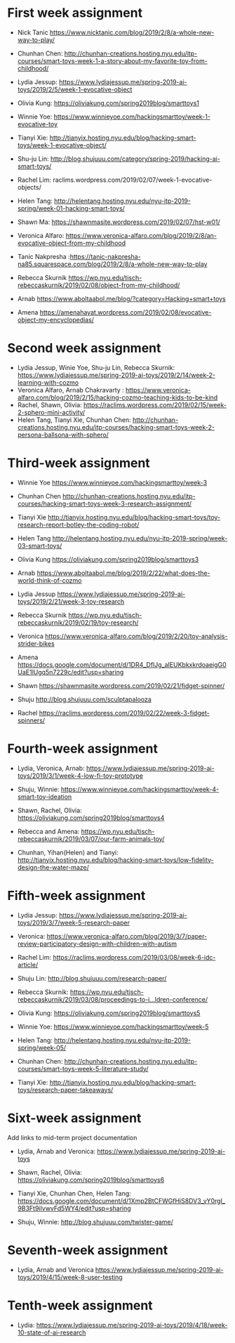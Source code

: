 # First week assignment

* Nick Tanic
https://www.nicktanic.com/blog/2019/2/8/a-whole-new-way-to-play/

* Chunhan Chen: http://chunhan-creations.hosting.nyu.edu/itp-courses/smart-toys-week-1-a-story-about-my-favorite-toy-from-childhood/
          
* Lydia Jessup: https://www.lydiajessup.me/spring-2019-ai-toys/2019/2/5/week-1-evocative-object 

* Olivia Kung: https://oliviakung.com/spring2019blog/smarttoys1

* Winnie Yoe: https://www.winnieyoe.com/hackingsmarttoy/week-1-evocative-toy

* Tianyi Xie: http://tianyix.hosting.nyu.edu/blog/hacking-smart-toys/week-1-evocative-object/

* Shu-ju Lin: http://blog.shujuuu.com/category/spring-2019/hacking-ai-smart-toys/

* Rachel Lim: raclims.wordpress.com/2019/02/07/week-1-evocative-objects/

* Helen Tang: http://helentang.hosting.nyu.edu/nyu-itp-2019-spring/week-01-hacking-smart-toys/

* Shawn Ma: https://shawnmasite.wordpress.com/2019/02/07/hst-w01/ 

* Veronica Alfaro: https://www.veronica-alfaro.com/blog/2019/2/8/an-evocative-object-from-my-childhood

* Tanic Nakpresha :https://tanic-nakpresha-na85.squarespace.com/blog/2019/2/8/a-whole-new-way-to-play

* Rebecca Skurnik
 https://wp.nyu.edu/tisch-rebeccaskurnik/2019/02/08/object-from-my-childhood/ 

* Arnab
https://www.aboltaabol.me/blog/?category=Hacking+smart+toys

* Amena 
https://amenahayat.wordpress.com/2019/02/08/evocative-object-my-encyclopedias/


# Second week assignment

* Lydia Jessup, Winie Yoe, Shu-ju Lin, Rebecca Skurnik: 
https://www.lydiajessup.me/spring-2019-ai-toys/2019/2/14/week-2-learning-with-cozmo
* Veronica Alfaro, Arnab Chakravarty : https://www.veronica-alfaro.com/blog/2019/2/15/hacking-cozmo-teaching-kids-to-be-kind
* Rachel, Shawn, Olivia: https://raclims.wordpress.com/2019/02/15/week-2-sphero-mini-activity/
* Helen Tang, Tianyi Xie, Chunhan Chen: http://chunhan-creations.hosting.nyu.edu/itp-courses/hacking-smart-toys-week-2-persona-ballsona-with-sphero/

# Third-week assignment
* Winnie Yoe
https://www.winnieyoe.com/hackingsmarttoy/week-3

* Chunhan Chen
http://chunhan-creations.hosting.nyu.edu/itp-courses/hacking-smart-toys-week-3-research-assignment/

* Tianyi Xie 
http://tianyix.hosting.nyu.edu/blog/hacking-smart-toys/toy-research-report-botley-the-coding-robot/

* Helen Tang
http://helentang.hosting.nyu.edu/nyu-itp-2019-spring/week-03-smart-toys/

* Olivia Kung https://oliviakung.com/spring2019blog/smarttoys3 

* Arnab https://www.aboltaabol.me/blog/2019/2/22/what-does-the-world-think-of-cozmo

* Lydia Jessup https://www.lydiajessup.me/spring-2019-ai-toys/2019/2/21/week-3-toy-research

* Rebecca Skurnik
 https://wp.nyu.edu/tisch-rebeccaskurnik/2019/02/19/toy-research/ 
* Veronica https://www.veronica-alfaro.com/blog/2019/2/20/toy-analysis-strider-bikes
* Amena
https://docs.google.com/document/d/1DR4_DflJg_aIEUKbkxkrdoaeigG0UaE1lUgq5n7229c/edit?usp=sharing

* Shawn
https://shawnmasite.wordpress.com/2019/02/21/fidget-spinner/

* Shuju
http://blog.shujuuu.com/sculptapalooza

* Rachel https://raclims.wordpress.com/2019/02/22/week-3-fidget-spinners/


# Fourth-week assignment

* Lydia, Veronica, Arnab: https://www.lydiajessup.me/spring-2019-ai-toys/2019/3/1/week-4-low-fi-toy-prototype

* Shuju, Winnie:
https://www.winnieyoe.com/hackingsmarttoy/week-4-smart-toy-ideation

* Shawn, Rachel, Olivia:
https://oliviakung.com/spring2019blog/smarttoys4

* Rebecca and Amena:
https://wp.nyu.edu/tisch-rebeccaskurnik/2019/03/07/our-farm-animals-toy/

* Chunhan, Yihan(Helen) and Tianyi:
http://tianyix.hosting.nyu.edu/blog/hacking-smart-toys/low-fidelity-design-the-water-maze/




# Fifth-week assignment

* Lydia Jessup: https://www.lydiajessup.me/spring-2019-ai-toys/2019/3/7/week-5-research-paper 
* Veronica: https://www.veronica-alfaro.com/blog/2019/3/7/paper-review-participatory-design-with-children-with-autism
* Rachel Lim: https://raclims.wordpress.com/2019/03/08/week-6-idc-article/
* Shuju Lin: http://blog.shujuuu.com/research-paper/

* Rebecca Skurnik: https://wp.nyu.edu/tisch-rebeccaskurnik/2019/03/08/proceedings-to-i…ldren-conference/

* Olivia Kung: https://oliviakung.com/spring2019blog/smarttoys5

* Winnie Yoe: https://www.winnieyoe.com/hackingsmarttoy/week-5

* Helen Tang: http://helentang.hosting.nyu.edu/nyu-itp-2019-spring/week-05/

* Chunhan Chen: http://chunhan-creations.hosting.nyu.edu/itp-courses/smart-toys-week-5-literature-study/

* Tianyi Xie: http://tianyix.hosting.nyu.edu/blog/hacking-smart-toys/research-paper-takeaways/

# Sixt-week assignment
Add links to mid-term project documentation 

* Lydia, Arnab and Veronica: https://www.lydiajessup.me/spring-2019-ai-toys

* Shawn, Rachel, Olivia: https://oliviakung.com/spring2019blog/smarttoys6

* Tianyi Xie, Chunhan Chen, Helen Tang: https://docs.google.com/document/d/1Xmp2BtCFWGfHiS8DV3_vY0rgI_9B3Ft9iIvwvFd5WY4/edit?usp=sharing

* Shuju, Winnie: http://blog.shujuuu.com/twister-game/


# Seventh-week assignment
* Lydia, Arnab and Veronica https://www.lydiajessup.me/spring-2019-ai-toys/2019/4/15/week-8-user-testing

# Tenth-week assignment
* Lydia: https://www.lydiajessup.me/spring-2019-ai-toys/2019/4/18/week-10-state-of-ai-research
